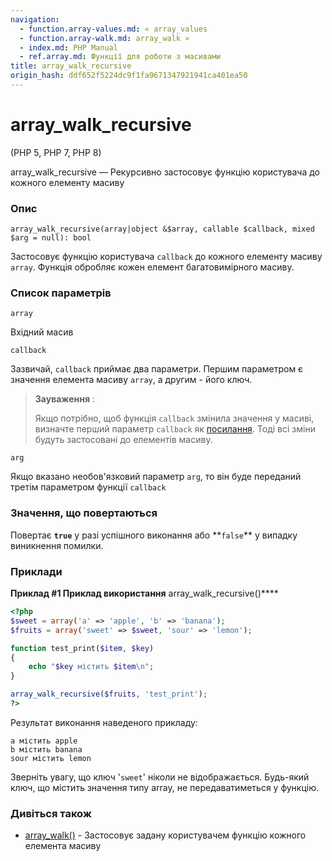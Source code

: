 ```yaml
---
navigation:
  - function.array-values.md: « array_values
  - function.array-walk.md: array_walk »
  - index.md: PHP Manual
  - ref.array.md: Функції для роботи з масивами
title: array_walk_recursive
origin_hash: ddf652f5224dc9f1fa9671347921941ca401ea50
---
```

# array_walk_recursive

(PHP 5, PHP 7, PHP 8)

array_walk_recursive — Рекурсивно застосовує функцію користувача до кожного елементу масиву

### Опис

```methodsynopsis
array_walk_recursive(array|object &$array, callable $callback, mixed $arg = null): bool
```

Застосовує функцію користувача `callback` до кожного елементу масиву `array`. Функція обробляє кожен елемент багатовимірного масиву.

### Список параметрів

`array`

Вхідний масив

`callback`

Зазвичай, `callback` приймає два параметри. Першим параметром є значення елемента масиву `array`, а другим - його ключ.

> **Зауваження** :
> 
> Якщо потрібно, щоб функція `callback` змінила значення у масиві, визначте перший параметр `callback` як [посилання](language.references.md). Тоді всі зміни будуть застосовані до елементів масиву.

`arg`

Якщо вказано необов'язковий параметр `arg`, то він буде переданий третім параметром функції `callback`

### Значення, що повертаються

Повертає **`true`** у разі успішного виконання або \*\*`false`\*\* у випадку виникнення помилки.

### Приклади

**Приклад #1 Приклад використання** array_walk_recursive()\*\*\*\*

```php
<?php
$sweet = array('a' => 'apple', 'b' => 'banana');
$fruits = array('sweet' => $sweet, 'sour' => 'lemon');

function test_print($item, $key)
{
    echo "$key містить $item\n";
}

array_walk_recursive($fruits, 'test_print');
?>
```

Результат виконання наведеного прикладу:

```
a містить apple
b містить banana
sour містить lemon
```

Зверніть увагу, що ключ '`sweet`' ніколи не відображається. Будь-який ключ, що містить значення типу array, не передаватиметься у функцію.

### Дивіться також

-   [array_walk()](function.array-walk.md) - Застосовує задану користувачем функцію кожного елемента масиву
